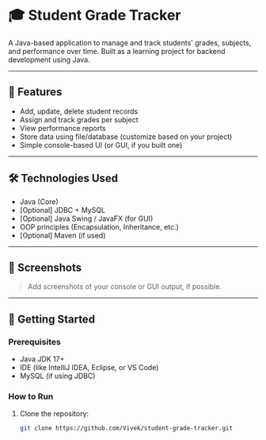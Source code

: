 # 🎓 Student Grade Tracker

A Java-based application to manage and track students' grades, subjects, and performance over time. Built as a learning project for backend development using Java.

---

## 📌 Features

- Add, update, delete student records
- Assign and track grades per subject
- View performance reports
- Store data using file/database (customize based on your project)
- Simple console-based UI (or GUI, if you built one)

---

## 🛠️ Technologies Used

- Java (Core)
- [Optional] JDBC + MySQL
- [Optional] Java Swing / JavaFX (for GUI)
- OOP principles (Encapsulation, Inheritance, etc.)
- [Optional] Maven (if used)

---

## 📸 Screenshots

> Add screenshots of your console or GUI output, if possible.

---

## 🚀 Getting Started

### Prerequisites
- Java JDK 17+
- IDE (like IntelliJ IDEA, Eclipse, or VS Code)
- MySQL (if using JDBC)

### How to Run

1. Clone the repository:
   ```bash
   git clone https://github.com/Vivek/student-grade-tracker.git
